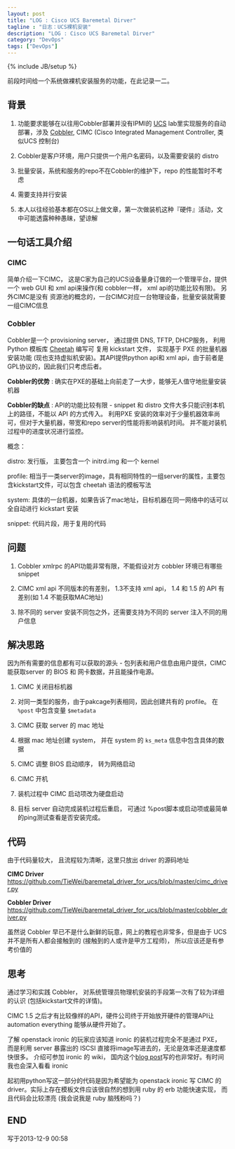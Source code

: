 ```yaml
---
layout: post
title: "LOG : Cisco UCS Baremetal Dirver"
tagline : "日志：UCS裸机安装"
description: "LOG : Cisco UCS Baremetal Dirver"
category: "DevOps"
tags: ["DevOps"]
---
```

{% include JB/setup %}

前段时间给一个系统做裸机安装服务的功能，在此记录一二。

## 背景


1. 功能要求能够在以往用Cobbler部署并没有IPMI的 [UCS](http://en.wikipedia.org/wiki/Cisco_Unified_Computing_System) lab里实现服务的自动部署，涉及 [Cobbler](http://en.wikipedia.org/wiki/Cobbler_(software)), CIMC (Cisco Integrated Management Controller, 类似UCS 控制台)

2. Cobbler是客户环境，用户只提供一个用户名密码，以及需要安装的 distro

3. 批量安装，系统和服务的repo不在Cobbler的维护下，repo 的性能暂时不考虑

4. 需要支持并行安装

5. 本人以往经验基本都在OS以上做文章，第一次做装机这种『硬件』活动，文中可能透露种种愚昧，望谅解

## 一句话工具介绍

### CIMC

简单介绍一下CIMC， 这是C家为自己的UCS设备量身订做的一个管理平台，提供一个 web GUI 和 xml api来操作(和 cobbler一样， xml api的功能比较有限)。 另外CIMC是没有
资源池的概念的，一台CIMC对应一台物理设备，批量安装就需要一组CIMC信息

### Cobbler

Cobbler是一个 provisioning server， 通过提供 DNS, TFTP, DHCP服务， 利用 Python 模板库 [Cheetah](http://cheetahtemplate.org/learn.html) 编写可
复用 kickstart 文件， 实现基于 PXE 的批量机器安装功能 (现也支持虚拟机安装)。其API提供python api和 xml api，由于前者是GPL协议的，因此我们只考虑后者。

**Cobbler的优势** : 确实在PXE的基础上向前走了一大步，能够无人值守地批量安装机器

**Cobbler的缺点** : API的功能比较有限 - snippet 和 distro 文件大多只能识别本机上的路径，不能以 API 的方式传入。 利用PXE 安装的效率对于少量机器效率尚可，但对于大量机器，带宽和repo server的性能将影响装机时间。 并不能对装机过程中的进度状况进行监控。

概念：

distro: 发行版， 主要包含一个 initrd.img 和一个 kernel

profile: 相当于一类server的image，具有相同特性的一组server的属性，主要包含kickstart文件，可以包含 cheetah 语法的模板写法

system: 具体的一台机器，如果告诉了mac地址，目标机器在同一网络中的话可以全自动进行 kickstart 安装

snippet: 代码片段，用于复用的代码

## 问题

1. Cobbler xmlrpc 的API功能非常有限，不能假设对方 cobbler 环境已有哪些 snippet

2. CIMC xml api 不同版本的有差别， 1.3不支持 xml api， 1.4 和 1.5 的 API 有差别(如 1.4 不能获取MAC地址)

3. 除不同的 server 安装不同包之外，还需要支持为不同的 server 注入不同的用户信息

## 解决思路

因为所有需要的信息都有可以获取的源头 - 包列表和用户信息由用户提供，CIMC 能获取server 的 BIOS 和 网卡数据，并且能操作电源。 

1. CIMC 关闭目标机器

2. 对同一类型的服务，由于pakcage列表相同，因此创建共有的 profile。 在 `%post` 中包含变量 `$metadata`

3. CIMC 获取 server 的 mac 地址

4. 根据 mac 地址创建 system， 并在 system 的 `ks_meta` 信息中包含具体的数据

5. CIMC 调整 BIOS 启动顺序， 转为网络启动

6. CIMC 开机

7. 装机过程中 CIMC 启动项改为硬盘启动

8. 目标 server 自动完成装机过程后重启， 可通过 %post脚本或启动项或最简单的ping测试查看是否安装完成。

## 代码

由于代码量较大， 且流程较为清晰，这里只放出 driver 的源码地址

**CIMC Driver** <https://github.com/TieWei/baremetal_driver_for_ucs/blob/master/cimc_driver.py>

**Cobbler Driver** <https://github.com/TieWei/baremetal_driver_for_ucs/blob/master/cobbler_driver.py>

虽然说 Cobbler 早已不是什么新鲜的玩意，网上的教程也非常多，但是由于 UCS 并不是所有人都会接触到的 (接触到的人或许是甲方工程师)， 所以应该还是有参考价值的

## 思考

通过学习和实践 Cobbler， 对系统管理员物理机安装的手段第一次有了较为详细的认识 (包括kickstart文件的详情)。 

CIMC 1.5 之后才有比较像样的API，硬件公司终于开始放开硬件的管理API让 automation everything 能够从硬件开始了。

了解 openstack ironic 的玩家应该知道 ironic 的装机过程完全不是通过 PXE， 而是利用 server 暴露出的 ISCSI 直接将image写进去的，无论是效率还是速度都快很多。
介绍可参加 ironic 的 wiki， 国内这个[blog post](http://blog.jimflying.com/?p=103)写的也非常好。有时间我也会深入看看 ironic

起初用python写这一部分的代码是因为希望能为 openstack ironic 写 CIMC 的driver。实际上存在模板文件应该很自然的想到用 ruby 的 erb 功能快速实现，
而且代码会比较漂亮 (我会说我是 ruby 脑残粉吗？)

## END

写于2013-12-9 00:58

